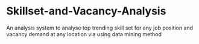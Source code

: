 # Skillset-and-Vacancy-Analysis
An analysis system to analyse top trending skill set for any job position and vacancy demand at any location via using data mining method
